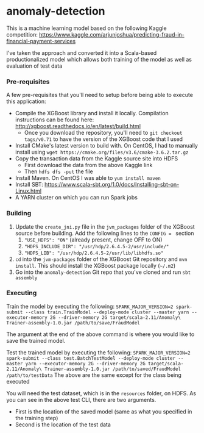 # anomaly-detection

This is a machine learning model based on the following Kaggle competition:
https://www.kaggle.com/arjunjoshua/predicting-fraud-in-financial-payment-services

I've taken the approach and converted it into a Scala-based productionalized model which allows both training of the model as well as evaluation of test data

### Pre-requisites

A few pre-requisites that you'll need to setup before being able to execute this application:
- Compile the XGBoost library and install it locally. Compilation instructions can be found here: http://xgboost.readthedocs.io/en/latest/build.html
  - Once you download the repository, you'll need to `git checkout tags/v0.71` to have the version of the XGBoost code that I used
- Install CMake's latest version to build with. On CentOS, I had to manually install using `wget https://cmake.org/files/v3.6/cmake-3.6.2.tar.gz`
- Copy the transaction data from the Kaggle source site into HDFS
  - First download the data from the above Kaggle link
  - Then `hdfs dfs -put` the file
- Install Maven. On CentOS I was able to `yum install maven`
- Install SBT: https://www.scala-sbt.org/1.0/docs/Installing-sbt-on-Linux.html
- A YARN cluster on which you can run Spark jobs

### Building 

1. Update the `create_jni.py` file in the `jvm_packages` folder of the XGBoost source before building. Add the following lines to the `CONFIG = ` section
    1. `"USE_HDFS": "ON"` (already present, change OFF to ON)
    1. `"HDFS_INCLUDE_DIR": "/usr/hdp/2.6.4.5-2/usr/include/"`
    1. `"HDFS_LIB": "/usr/hdp/2.6.4.5-2/usr/lib/libhdfs.so"`
1. `cd` into the `jvm-packages` folder of the XGBoost Git repository and `mvn install`. This should install the XGBoost package locally (`~/.m2`)
1. Go into the `anomaly-detection` Git repo that you've cloned and run `sbt assembly`

### Executing

Train the model by executing the following:
`SPARK_MAJOR_VERSION=2 spark-submit --class train.TrainModel --deploy-mode cluster --master yarn --executor-memory 2G --driver-memory 2G target/scala-2.11/Anomaly\ Trainer-assembly-1.0.jar /path/to/save/FraudModel`

The argument at the end of the above command is where you would like to save the trained model.

Test the trained model by executing the following:
`SPARK_MAJOR_VERSION=2 spark-submit --class test.BatchTestModel --deploy-mode cluster --master yarn --executor-memory 2G --driver-memory 2G target/scala-2.11/Anomaly\ Trainer-assembly-1.0.jar /path/to/saved/FraudModel /path/to/testData`
The above are the same except for the class being executed

You will need the test dataset, which is in the `resources` folder, on HDFS. As you can see in the above test CLI, there are two arguments.
- First is the location of the saved model (same as what you specified in the training step)
- Second is the location of the test data
